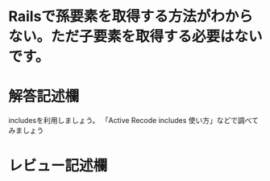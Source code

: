 # Railsで孫要素を取得する方法がわからない。ただ子要素を取得する必要はないです。
# 解答記述欄
includesを利用しましょう。
「Active Recode includes 使い方」などで調べてみましょう




# レビュー記述欄